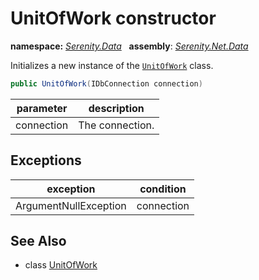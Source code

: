 # UnitOfWork constructor
**namespace:** *[Serenity.Data](../../README.md#serenity.data-namespace)*   **assembly**: *[Serenity.Net.Data](../../README.md)*

Initializes a new instance of the [`UnitOfWork`](../UnitOfWork.md) class.

```csharp
public UnitOfWork(IDbConnection connection)
```

| parameter | description |
| --- | --- |
| connection | The connection. |

## Exceptions

| exception | condition |
| --- | --- |
| ArgumentNullException | connection |

## See Also

* class [UnitOfWork](../UnitOfWork.md)